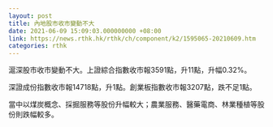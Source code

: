 ```yaml
---
layout: post
title: 內地股市收市變動不大
date: 2021-06-09 15:09:03.000000000 +08:00
link: https://news.rthk.hk/rthk/ch/component/k2/1595065-20210609.htm
categories: rthk
---
```


滬深股市收市變動不大。上證綜合指數收市報3591點，升11點，升幅0.32%。

深證成份指數收市報14718點，升1點。創業板指數收市報3207點，跌不足1點。

當中以煤炭概念、採掘服務等股份升幅較大；農業服務、醫藥電商、林業種植等股份則跌幅較多。
